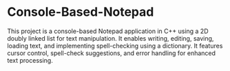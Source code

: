 # Console-Based-Notepad
This project is a console-based Notepad application in C++ using a 2D doubly linked list for text manipulation. It enables writing, editing, saving, loading text, and implementing spell-checking using a dictionary. It features cursor control, spell-check suggestions, and error handling for enhanced text processing.
